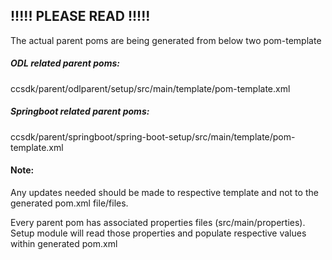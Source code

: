 ## !!!!! PLEASE READ !!!!!

The actual parent poms are being generated from below two pom-template

##### ODL related parent poms:
ccsdk/parent/odlparent/setup/src/main/template/pom-template.xml

##### Springboot related parent poms:
ccsdk/parent/springboot/spring-boot-setup/src/main/template/pom-template.xml

#### Note:
Any updates needed should be made to respective template and not to the generated pom.xml file/files.

Every parent pom has associated properties files (src/main/properties).<br>
Setup module will read those properties and populate respective values within generated pom.xml